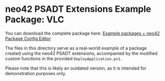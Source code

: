 # neo42 PSADT Extensions Example Package: VLC

You can download the complete package here:
[Example packages + neo42 Package Config Editor](https://portal.neo42.de/Help/6748996f4c0539ebc80bf5d8?language=en)

The files in this directory serve as a real-world example of a package created using the neo42 PSADT extensions, accompanied by the modified custom functions in the provided `DeployApplication.ps1`.

Please note that this is likely an outdated version, as it is intended for demonstration purposes only.
